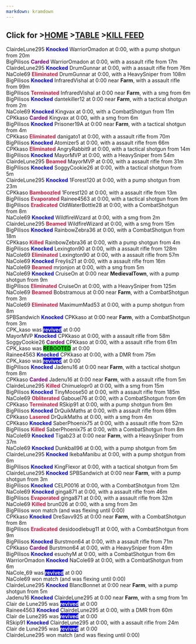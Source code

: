 ```yaml
---
markdown: kramdown
---
```


## Click for >[HOME](https://www.kaso.gg) >[TABLE](https://www.kaso.gg/fullresults) >[KILL FEED](https://www.kaso.gg/killfeed)<br>

ClairdeLune295 <strong><span style="color:blue;background-color:">Knocked</span></strong> WarriorOmadon at 0:00, with a pump shotgun from 20m<br>
BigPilisos <strong><span style="color:purple;background-color:">Carded</span></strong> WarriorOmadon at 0:00, with a assault rifle from 17m<br>
ClairdeLune295 <strong><span style="color:blue;background-color:">Knocked</span></strong> DrumGunnar at 0:00, with a assault rifle from 76m<br>
NaCole69 <strong><span style="color:crimson;background-color:">Eliminated</span></strong> DrumGunnar at 0:00, with a HeavySniper from 108m<br>
BigPilisos <strong><span style="color:blue;background-color:">Knocked</span></strong> InfraredVishal at 0:00 near <strong>Farm</strong>, with a assault rifle from 99m<br>
BigPilisos <strong><span style="color:crimson;background-color:">Terminated</span></strong> InfraredVishal at 0:00 near <strong>Farm</strong>, with a smg from 6m<br>
BigPilisos <strong><span style="color:blue;background-color:">Knocked</span></strong> dantekiller12 at 0:00 near <strong>Farm</strong>, with a tactical shotgun from 2m<br>
NaCole69 <strong><span style="color:blue;background-color:">Knocked</span></strong> Kingvax at 0:00, with a CombatShotgun from 11m<br>
CPKkaso <strong><span style="color:purple;background-color:">Carded</span></strong> Kingvax at 0:00, with a smg from 6m<br>
BigPilisos <strong><span style="color:blue;background-color:">Knocked</span></strong> Prisoner19A at 0:00 near <strong>Farm</strong>, with a tactical shotgun from 4m<br>
CPKkaso <strong><span style="color:crimson;background-color:">Eliminated</span></strong> danigato1 at 0:00, with a assault rifle from 70m<br>
BigPilisos <strong><span style="color:blue;background-color:">Knocked</span></strong> Atomizer5 at 0:00, with a assault rifle from 66m<br>
CPKkaso <strong><span style="color:crimson;background-color:">Eliminated</span></strong> AngryRabbit9 at 0:00, with a tactical shotgun from 14m<br>
BigPilisos <strong><span style="color:blue;background-color:">Knocked</span></strong> MayorMVP at 0:00, with a HeavySniper from 54m<br>
ClairdeLune295 <strong><span style="color:crimson;background-color:">Beamed</span></strong> MayorMVP at 0:00, with a assault rifle from 31m<br>
BigPilisos <strong><span style="color:blue;background-color:">Knocked</span></strong> SoggyCookie26 at 0:00, with a tactical shotgun from 5m<br>
ClairdeLune295 <strong><span style="color:blue;background-color:">Knocked</span></strong> 1Forest120 at 0:00, with a pump shotgun from 23m<br>
CPKkaso <strong><span style="color:crimson;background-color:">Bamboozled</span></strong> 1Forest120 at 0:00, with a assault rifle from 13m<br>
BigPilisos <strong><span style="color:crimson;background-color:">Evaporated</span></strong> Rainee4563 at 0:00, with a tactical shotgun from 9m<br>
BigPilisos <strong><span style="color:crimson;background-color:">Eradicated</span></strong> OldWaterBottle28 at 0:00, with a CombatShotgun from 8m<br>
NaCole69 <strong><span style="color:blue;background-color:">Knocked</span></strong> WildfireWizard at 0:00, with a smg from 2m<br>
ClairdeLune295 <strong><span style="color:crimson;background-color:">Beamed</span></strong> WildfireWizard at 0:00, with a smg from 15m<br>
BigPilisos <strong><span style="color:blue;background-color:">Knocked</span></strong> RainbowZebra36 at 0:00, with a CombatShotgun from 18m<br>
CPKkaso <strong><span style="color:crimson;background-color:">Killed</span></strong> RainbowZebra36 at 0:00, with a pump shotgun from 4m<br>
BigPilisos <strong><span style="color:blue;background-color:">Knocked</span></strong> Lexington90 at 0:00, with a assault rifle from 128m<br>
NaCole69 <strong><span style="color:crimson;background-color:">Eliminated</span></strong> Lexington90 at 0:00, with a assault rifle from 57m<br>
NaCole69 <strong><span style="color:blue;background-color:">Knocked</span></strong> Freylis21 at 0:00, with a assault rifle from 16m<br>
NaCole69 <strong><span style="color:crimson;background-color:">Beamed</span></strong> mrjonjon at 0:00, with a smg from 5m<br>
NaCole69 <strong><span style="color:blue;background-color:">Knocked</span></strong> CruiseOn at 0:00 near <strong>MedievalTown</strong>, with a pump shotgun from 9m<br>
BigPilisos <strong><span style="color:crimson;background-color:">Eliminated</span></strong> CruiseOn at 0:00, with a HeavySniper from 125m<br>
NaCole69 <strong><span style="color:crimson;background-color:">Beamed</span></strong> Bobstramous at 0:00 near <strong>Farm</strong>, with a CombatShotgun from 3m<br>
NaCole69 <strong><span style="color:crimson;background-color:">Eliminated</span></strong> MaximumMad53 at 0:00, with a pump shotgun from 8m<br>
SPBSandwich <strong><span style="color:blue;background-color:">Knocked</span></strong> CPKkaso at 0:00 near <strong>Farm</strong>, with a CombatShotgun from 3m<br>
CPK_kaso was <strong><span style="color:white;background-color:blue">revived</span></strong>  at 0:00<br>
MayorMVP <strong><span style="color:blue;background-color:">Knocked</span></strong> CPKkaso at 0:00, with a assault rifle from 58m<br>
SoggyCookie26 <strong><span style="color:purple;background-color:">Carded</span></strong> CPKkaso at 0:00, with a assault rifle from 61m<br>
CPK_kaso was <strong><span style="color:black;background-color:lime">REBOOTED</span></strong>  at 0:00<br>
Rainee4563 <strong><span style="color:blue;background-color:">Knocked</span></strong> CPKkaso at 0:00, with a DMR from 75m<br>
CPK_kaso was <strong><span style="color:white;background-color:blue">revived</span></strong>  at 0:00<br>
BigPilisos <strong><span style="color:blue;background-color:">Knocked</span></strong> Jadenu16 at 0:00 near <strong>Farm</strong>, with a tactical shotgun from 8m<br>
CPKkaso <strong><span style="color:purple;background-color:">Carded</span></strong> Jadenu16 at 0:00 near <strong>Farm</strong>, with a assault rifle from 5m<br>
ClairdeLune295 <strong><span style="color:crimson;background-color:">Killed</span></strong> Chimuelopr0 at 0:00, with a smg from 15m<br>
BigPilisos <strong><span style="color:blue;background-color:">Knocked</span></strong> TinyMoose50 at 0:00, with a assault rifle from 185m<br>
NaCole69 <strong><span style="color:crimson;background-color:">Obliterated</span></strong> Gabouel76 at 0:00, with a CombatShotgun from 6m<br>
CPKkaso <strong><span style="color:crimson;background-color:">Terminated</span></strong> RSkip91 at 0:00, with a pump shotgun from 9m<br>
BigPilisos <strong><span style="color:blue;background-color:">Knocked</span></strong> DrQuikMaths at 0:00, with a assault rifle from 69m<br>
CPKkaso <strong><span style="color:crimson;background-color:">Lasered</span></strong> DrQuikMaths at 0:00, with a smg from 4m<br>
CPKkaso <strong><span style="color:blue;background-color:">Knocked</span></strong> SaberPhoenix75 at 0:00, with a assault rifle from 52m<br>
BigPilisos <strong><span style="color:crimson;background-color:">Killed</span></strong> SaberPhoenix75 at 0:00, with a CombatShotgun from 8m<br>
NaCole69 <strong><span style="color:blue;background-color:">Knocked</span></strong> Tigab23 at 0:00 near <strong>Farm</strong>, with a HeavySniper from 37m<br>
NaCole69 <strong><span style="color:blue;background-color:">Knocked</span></strong> Dunkball96 at 0:00, with a pump shotgun from 5m<br>
ClairdeLune295 <strong><span style="color:blue;background-color:">Knocked</span></strong> IkebaManibu at 0:00, with a pump shotgun from 6m<br>
BigPilisos <strong><span style="color:blue;background-color:">Knocked</span></strong> KingFlexor at 0:00, with a tactical shotgun from 5m<br>
ClairdeLune295 <strong><span style="color:blue;background-color:">Knocked</span></strong> SPBSandwich at 0:00 near <strong>Farm</strong>, with a pump shotgun from 3m<br>
BigPilisos <strong><span style="color:blue;background-color:">Knocked</span></strong> CELP0016 at 0:00, with a CombatShotgun from 12m<br>
NaCole69 <strong><span style="color:blue;background-color:">Knocked</span></strong> ginga871 at 0:00, with a assault rifle from 46m<br>
BigPilisos <strong><span style="color:crimson;background-color:">Evaporated</span></strong> ginga871 at 0:00, with a assault rifle from 32m<br>
NaCole69 <strong><span style="color:crimson;background-color:">Killed</span></strong> brun026 at 0:00, with a smg from 3m<br>
BigPilisos won match (and was flexing until 0:00)<br>
CPKkaso <strong><span style="color:blue;background-color:">Knocked</span></strong> DreSavv925 at 0:00 near <strong>Farm</strong>, with a CombatShotgun from 8m<br>
BigPilisos <strong><span style="color:crimson;background-color:">Eradicated</span></strong> desidoodlebug11 at 0:00, with a CombatShotgun from 9m<br>
BigPilisos <strong><span style="color:blue;background-color:">Knocked</span></strong> Burstmon64 at 0:00, with a assault rifle from 71m<br>
CPKkaso <strong><span style="color:purple;background-color:">Carded</span></strong> Burstmon64 at 0:00, with a HeavySniper from 49m<br>
BigPilisos <strong><span style="color:blue;background-color:">Knocked</span></strong> esuohyM at 0:00, with a CombatShotgun from 6m<br>
WarriorOmadon <strong><span style="color:blue;background-color:">Knocked</span></strong> NaCole69 at 0:00, with a CombatShotgun from 6m<br>
NaCole_69 was <strong><span style="color:white;background-color:blue">revived</span></strong>  at 0:00<br>
NaCole69 won match (and was flexing until 0:00)<br>
ClairdeLune295 <strong><span style="color:blue;background-color:">Knocked</span></strong> BlancBonnet at 0:00 near <strong>Farm</strong>, with a pump shotgun from 5m<br>
Jadenu16 <strong><span style="color:blue;background-color:">Knocked</span></strong> ClairdeLune295 at 0:00 near <strong>Farm</strong>, with a smg from 1m<br>
Clair de Lune295 was <strong><span style="color:white;background-color:blue">revived</span></strong>  at 0:00<br>
Rainee4563 <strong><span style="color:blue;background-color:">Knocked</span></strong> ClairdeLune295 at 0:00, with a DMR from 60m<br>
Clair de Lune295 was <strong><span style="color:white;background-color:blue">revived</span></strong>  at 0:00<br>
RSkip91 <strong><span style="color:blue;background-color:">Knocked</span></strong> ClairdeLune295 at 0:00, with a assault rifle from 24m<br>
Clair de Lune295 was <strong><span style="color:white;background-color:blue">revived</span></strong>  at 0:00<br>
ClairdeLune295 won match (and was flexing until 0:00)<br>